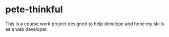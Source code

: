 # pete-thinkful

This is a course work project designed to help develope and hone my skills as a web developer.
